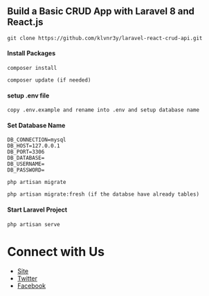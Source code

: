 ## Build a Basic CRUD App with Laravel 8 and React.js

```
git clone https://github.com/klvnr3y/laravel-react-crud-api.git
```

#### Install Packages

```
composer install
```

```
composer update (if needed)
```

#### setup .env file

```
copy .env.example and rename into .env and setup database name
```

#### Set Database Name

```
DB_CONNECTION=mysql
DB_HOST=127.0.0.1
DB_PORT=3306
DB_DATABASE=
DB_USERNAME=
DB_PASSWORD=
```

```
php artisan migrate

```

```
php artisan migrate:fresh (if the databse have already tables)
```

#### Start Laravel Project

```
php artisan serve
```

# Connect with Us

-   [Site](https://techvblogs.com/?ref=githubrepo)
-   [Twitter](https://twitter.com/techvblogs)
-   [Facebook](https://facebook.com/techvblogs)
